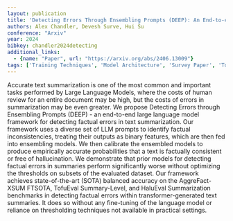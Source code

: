 ```yaml
---
layout: publication
title: 'Detecting Errors Through Ensembling Prompts (DEEP): An End-to-end LLM Framework For Detecting Factual Errors'
authors: Alex Chandler, Devesh Surve, Hui Su
conference: "Arxiv"
year: 2024
bibkey: chandler2024detecting
additional_links:
  - {name: "Paper", url: "https://arxiv.org/abs/2406.13009"}
tags: ['Training Techniques', 'Model Architecture', 'Survey Paper', 'Tools', 'Pretraining Methods', 'Transformer', 'Fine-Tuning', 'Prompting', 'Applications']
---
```

Accurate text summarization is one of the most common and important tasks
performed by Large Language Models, where the costs of human review for an
entire document may be high, but the costs of errors in summarization may be
even greater. We propose Detecting Errors through Ensembling Prompts (DEEP) -
an end-to-end large language model framework for detecting factual errors in
text summarization. Our framework uses a diverse set of LLM prompts to identify
factual inconsistencies, treating their outputs as binary features, which are
then fed into ensembling models. We then calibrate the ensembled models to
produce empirically accurate probabilities that a text is factually consistent
or free of hallucination. We demonstrate that prior models for detecting
factual errors in summaries perform significantly worse without optimizing the
thresholds on subsets of the evaluated dataset. Our framework achieves
state-of-the-art (SOTA) balanced accuracy on the AggreFact-XSUM FTSOTA,
TofuEval Summary-Level, and HaluEval Summarization benchmarks in detecting
factual errors within transformer-generated text summaries. It does so without
any fine-tuning of the language model or reliance on thresholding techniques
not available in practical settings.
